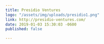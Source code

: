 ```yaml
---
title: Presidio Ventures
logo: "/assets/img/uploads/presidio1.png"
link: http://presidio-ventures.com/
date: 2019-01-03 15:30:03 -0600
published: false

---
```

